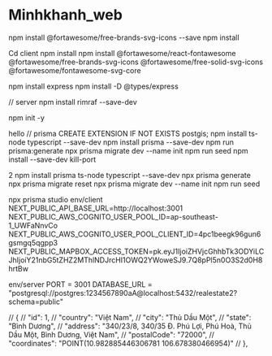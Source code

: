 # Minhkhanh_web
npm install @fortawesome/free-brands-svg-icons --save
npm install

Cd client 
npm install
npm install @fortawesome/react-fontawesome @fortawesome/free-brands-svg-icons @fortawesome/free-solid-svg-icons @fortawesome/fontawesome-svg-core

npm install express
npm install -D @types/express

// server 
npm install rimraf --save-dev

npm init -y

hello
// prisma 
CREATE EXTENSION IF NOT EXISTS postgis;
npm install ts-node typescript --save-dev
npm install prisma --save-dev
npm run prisma:generate
npx prisma migrate dev --name init
npm run seed
npm install --save-dev kill-port

2
npm install prisma ts-node typescript --save-dev
npx prisma generate
npx prisma migrate reset
npx prisma migrate dev --name init
npm run seed


npx prisma studio
env/client
NEXT_PUBLIC_API_BASE_URL=http://localhost:3001
NEXT_PUBLIC_AWS_COGNITO_USER_POOL_ID=ap-southeast-1_UWFaNnvCo
NEXT_PUBLIC_AWS_COGNITO_USER_POOL_CLIENT_ID=4pc1beegk96gun6gsmgq5qgpp3
NEXT_PUBLIC_MAPBOX_ACCESS_TOKEN=pk.eyJ1IjoiZHVjcGhhbTk3ODYiLCJhIjoiY21nbG5tZHZ2MThlNDJrcHI1OWQ2YWoweSJ9.7Q8pPl5n0O3S2d0H8hrtBw


env/server
PORT = 3001
DATABASE_URL = "postgresql://postgres:1234567890aA@localhost:5432/realestate2?schema=public"


  // {
  //   "id": 1,
  //   "country": "Việt Nam",
  //   "city": "Thủ Dầu Một",
  //   "state": "Bình Dương",
  //   "address": "340/23/8, 340/35 Đ. Phú Lợi, Phú Hoà, Thủ Dầu Một, Bình Dương, Việt Nam",
  //   "postalCode": "72000",
  //   "coordinates": "POINT(10.982885446306781 106.678380466954)"
  // },
